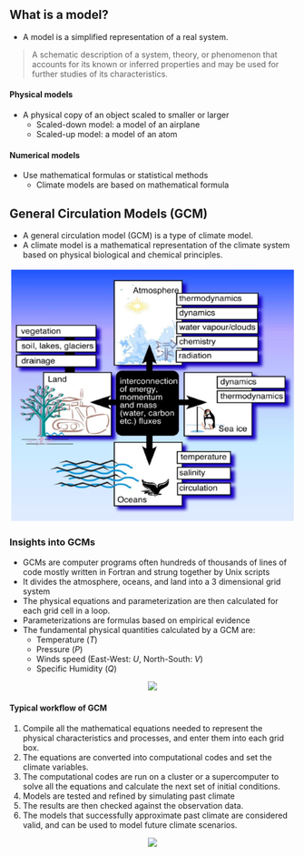 ## What is a model?
- A model is a simplified representation of a real system.
> A schematic description of a system, theory, or phenomenon that accounts
for its known or inferred properties and may be used for further studies of
its characteristics.

#### Physical models
- A physical copy of an object scaled to smaller or larger
  - Scaled-down model: a model of an airplane
  - Scaled-up model: a model of an atom

#### Numerical models
- Use mathematical formulas or statistical methods
    - Climate models are based on mathematical formula

## General Circulation Models (GCM)

- A general circulation model (GCM) is a type of climate model.
- A climate model is a mathematical representation of the climate system based on physical biological and chemical principles. 
  
<div align=center>
<img width=\textwidth src="./_media/gcm_parts.png"/>
</div>

### Insights into GCMs
- GCMs are computer programs often hundreds of thousands of lines of code mostly written in Fortran and strung together by Unix scripts
- It divides the atmosphere, oceans, and land into a 3 dimensional grid system 
- The physical equations and parameterization are then calculated for each grid cell in a loop.
- Parameterizations are formulas based on empirical evidence
- The fundamental physical quantities calculated by a GCM are:
  - Temperature ($T$)
  - Pressure ($P$)
  - Winds speed (East-West: $U$, North-South: $V$)
  - Specific Humidity ($Q$)

<div align=center>
<img width=\textwidth src="https://upload.wikimedia.org/wikipedia/commons/thumb/7/73/AtmosphericModelSchematic.png/350px-AtmosphericModelSchematic.png"/>
</div>

#### Typical workflow of GCM
1. Compile all the mathematical equations needed to represent the physical characteristics and processes, and enter them into each grid box.
2. The equations are converted into computational codes and set the climate variables.
3. The computational codes are run on a cluster or a supercomputer to solve all the equations and calculate the next set of initial conditions.
4. Models are tested and refined by simulating past climate
5. The results are then checked against the observation data.
6. The models that successfully approximate past climate are considered valid, and can be used to model future climate scenarios.
<div align=center>
<img width=\textwidth src="https://ccafs.cgiar.org/sites/default/files/research/pictures/fig_1_gcm_limitations_and_bc.jpg"/>
</div>